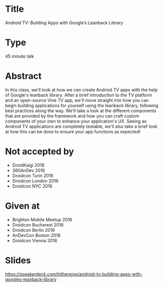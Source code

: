 # Title

Android TV: Building Apps with Google’s Leanback Library 

# Type

45 minute talk

# Abstract

In this class, we'll look at how we can create Android TV apps with the help of Google's leanback library. After a brief introduction to the TV platform and an open-source Vine TV app, we'll move straight into how you can begin building applications for yourself using the leanback library, following best practices along the way. We'll take a look at the different components that are provided by the framework and how you can craft custom components of your own to enhance your application's UX. Seeing as Android TV applications are completely testable, we'll also take a brief look at how this can be done to ensure your app functions as expected!

# Not accepted by

- DroidKaigi 2016
- 360AnDev 2016
- Droidcon Turin 2016
- Droidcon London 2016
- Droidcon NYC 2016

# Given at

- Brighton Mobile Meetup 2016
- Droidcon Bucharest 2016
- Droidcon Berlin 2016
- AnDevCon Boston 2016
- Droidcon Vienna 2016

# Slides

https://speakerdeck.com/hitherejoe/android-tv-building-apps-with-googles-leanback-library
